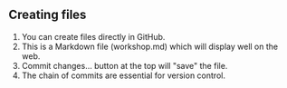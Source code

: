 ## Creating files
1. You can create files directly in GitHub.
2. This is a Markdown file (workshop.md) which will display well on the web.
3. Commit changes... button at the top will "save" the file.
4. The chain of commits are essential for version control.
